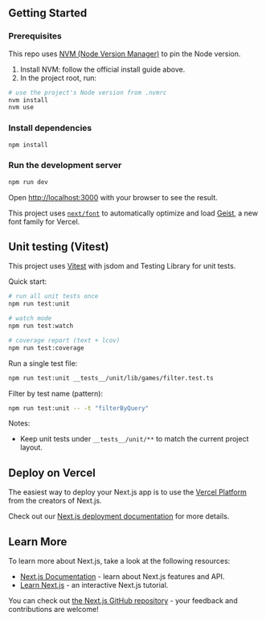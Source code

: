 ## Getting Started

### Prerequisites

This repo uses [NVM (Node Version Manager)](https://github.com/nvm-sh/nvm#installing-and-updating) to pin the Node version.

1. Install NVM: follow the official install guide above.
2. In the project root, run:

```bash
# use the project's Node version from .nvmrc
nvm install
nvm use
```

### Install dependencies

```bash
npm install
```

### Run the development server

```bash
npm run dev
```

Open [http://localhost:3000](http://localhost:3000) with your browser to see the result.

This project uses [`next/font`](https://nextjs.org/docs/app/building-your-application/optimizing/fonts) to automatically optimize and load [Geist](https://vercel.com/font), a new font family for Vercel.

## Unit testing (Vitest)

This project uses [Vitest](https://vitest.dev) with jsdom and Testing Library for unit tests.

Quick start:

```bash
# run all unit tests once
npm run test:unit

# watch mode
npm run test:watch

# coverage report (text + lcov)
npm run test:coverage
```

Run a single test file:

```bash
npm run test:unit __tests__/unit/lib/games/filter.test.ts
```

Filter by test name (pattern):

```bash
npm run test:unit -- -t "filterByQuery"
```

Notes:

- Keep unit tests under `__tests__/unit/**` to match the current project layout.

## Deploy on Vercel

The easiest way to deploy your Next.js app is to use the [Vercel Platform](https://vercel.com/new?utm_medium=default-template&filter=next.js&utm_source=create-next-app&utm_campaign=create-next-app-readme) from the creators of Next.js.

Check out our [Next.js deployment documentation](https://nextjs.org/docs/app/building-your-application/deploying) for more details.

## Learn More

To learn more about Next.js, take a look at the following resources:

- [Next.js Documentation](https://nextjs.org/docs) - learn about Next.js features and API.
- [Learn Next.js](https://nextjs.org/learn) - an interactive Next.js tutorial.

You can check out [the Next.js GitHub repository](https://github.com/vercel/next.js) - your feedback and contributions are welcome!

